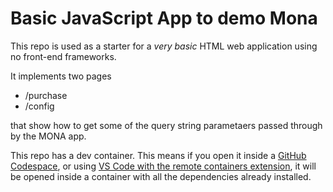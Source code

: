 # Basic JavaScript App to demo Mona
This repo is used as a starter for a _very basic_ HTML web application using no front-end frameworks.

It implements two pages
 - /purchase 
 - /config

that show how to get some of the query string parametaers passed through by the MONA app. 

This repo has a dev container. This means if you open it inside a [GitHub Codespace](https://github.com/features/codespaces), or using [VS Code with the remote containers extension](https://code.visualstudio.com/docs/remote/containers), it will be opened inside a container with all the dependencies already installed.
